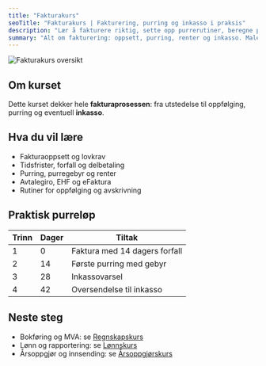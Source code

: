 ```yaml
---
title: "Fakturakurs"
seoTitle: "Fakturakurs | Fakturering, purring og inkasso i praksis"
description: "Lær å fakturere riktig, sette opp purrerutiner, beregne purregebyr og renter, og følge opp til inkasso. Praktisk fakturakurs for små bedrifter."
summary: "Alt om fakturering: oppsett, purring, renter og inkasso. Maler, tabeller og beste praksis."
---
```


![Fakturakurs oversikt](fakturakurs-illustration.svg)

## Om kurset
Dette kurset dekker hele **fakturaprosessen**: fra utstedelse til oppfølging, purring og eventuell **inkasso**.

## Hva du vil lære

- Fakturaoppsett og lovkrav
- Tidsfrister, forfall og delbetaling
- Purring, purregebyr og renter
- Avtalegiro, EHF og eFaktura
- Rutiner for oppfølging og avskrivning

## Praktisk purreløp

| Trinn | Dager | Tiltak |
| --- | --- | --- |
| 1 | 0 | Faktura med 14 dagers forfall |
| 2 | 14 | Første purring med gebyr |
| 3 | 28 | Inkassovarsel |
| 4 | 42 | Oversendelse til inkasso |

## Neste steg
- Bokføring og MVA: se [Regnskapskurs](/blogs/kurs/regnskapskurs)
- Lønn og rapportering: se [Lønnskurs](/blogs/kurs/lonnskurs)
- Årsoppgjør og innsending: se [Årsoppgjørskurs](/blogs/kurs/arsoppgjor-kurs)
